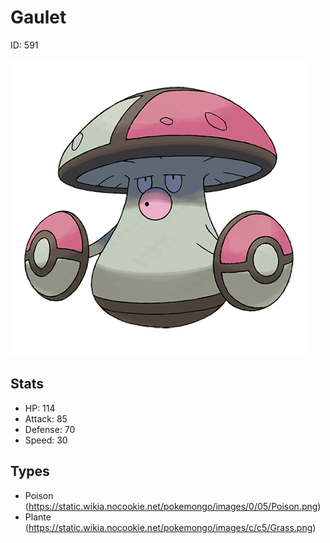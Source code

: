# Gaulet


ID: 591

![](https://raw.githubusercontent.com/PokeAPI/sprites/master/sprites/pokemon/other/official-artwork/591.png "Gaulet")

## Stats


 - HP: 114
 - Attack: 85
 - Defense: 70
 - Speed: 30

## Types


 - Poison (https://static.wikia.nocookie.net/pokemongo/images/0/05/Poison.png)
 - Plante (https://static.wikia.nocookie.net/pokemongo/images/c/c5/Grass.png)
